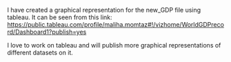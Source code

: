 
I have created a graphical representation for the new_GDP file using tableau. It can be seen from this link:
https://public.tableau.com/profile/maliha.momtaz#!/vizhome/WorldGDPrecord/Dashboard1?publish=yes

I love to work on tableau and will publish more graphical representations of different datasets on it.
